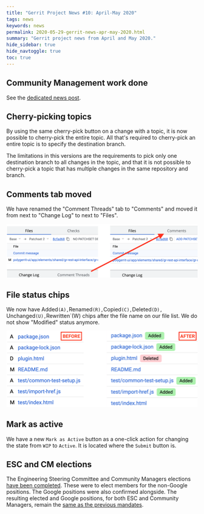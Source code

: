 ```yaml
---
title: "Gerrit Project News #10: April-May 2020"
tags: news
keywords: news
permalink: 2020-05-29-gerrit-news-apr-may-2020.html
summary: "Gerrit project news from April and May 2020."
hide_sidebar: true
hide_navtoggle: true
toc: true
---
```


## Community Management work done

See the [dedicated news post](https://www.gerritcodereview.com/2020-04-22-community-managers-report.html).

## Cherry-picking topics

By using the same cherry-pick button on a change with a topic, it is
now possible to cherry-pick the entire topic. All that's required to
cherry-pick an entire topic is to specify the destination branch.

The limitations in this versions are the requirements to pick only
one destination branch to all changes in the topic, and that it is
not possible to cherry-pick a topic that has multiple changes in the
same repository and branch.

## Comments tab moved

We have renamed the "Comment Threads" tab to "Comments" and moved it
from next to "Change Log" to next to "Files".

![comments tab moved](/images/news-apr-may-2020-comments-tab.png)

## File status chips

We now have Added`(A),`Renamed`(R),`Copied`(C),`Deleted`(D),
`Unchanged`(U),`Rewritten`(W) chips after the file name on our file
list. We do not show "Modified" status anymore.

![File chips](/images/news-apr-may-2020-file-mods.png)

## Mark as active

We have a new `Mark as Active` button as a one-click action for changing
the state from `WIP` to `Active`. It is located where the `Submit`
button is.

## ESC and CM elections

The Engineering Steering Committee and Community Managers elections
[have been completed](https://groups.google.com/d/msg/repo-discuss/zHCT2IowQng/huv-6NsbAgAJ).
These were to elect members for the non-Google positions. The Google
positions were also confirmed alongside. The resulting elected and
Google positions, for both ESC and Community Managers, remain the
[same as the previous mandates](https://www.gerritcodereview.com/members.html).
